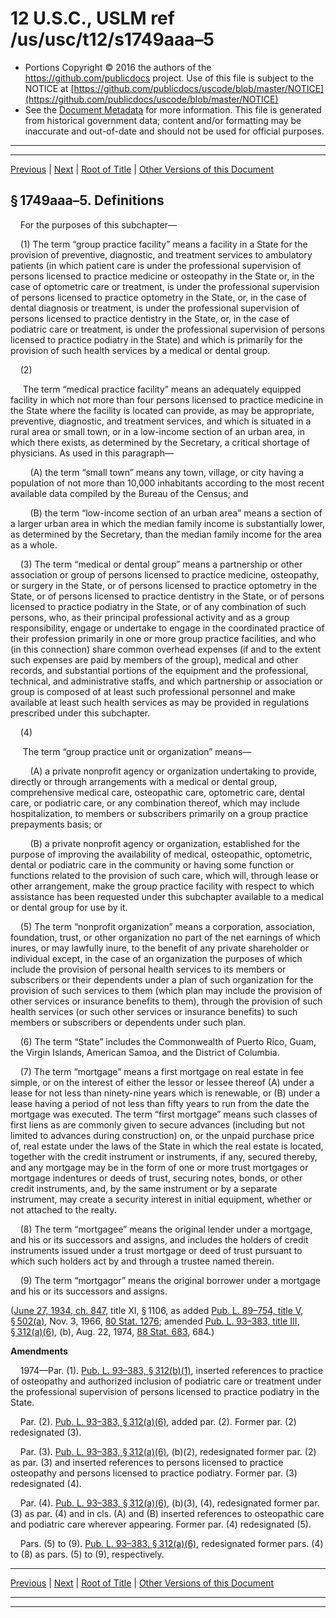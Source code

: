 ---
---

# 12 U.S.C., USLM ref /us/usc/t12/s1749aaa–5

* Portions Copyright © 2016 the authors of the https://github.com/publicdocs project.
  Use of this file is subject to the NOTICE at [https://github.com/publicdocs/uscode/blob/master/NOTICE](https://github.com/publicdocs/uscode/blob/master/NOTICE)
* See the [Document Metadata](././../../../../..//README.md) for more information.
  This file is generated from historical government data; content and/or formatting may be inaccurate and out-of-date and should not be used for official purposes.

----------
----------

[Previous](./../../../../..//us/usc/t12/ch13/schIX–B/m__us_usc_t12_s1749aaa–4.md) | [Next](./../../../../..//us/usc/t12/ch13/schIX–C/m__us_usc_t12_ch13_schIX–C.md) | [Root of Title](./../../../../../) | [Other Versions of this Document](https://publicdocs.github.io/go/links?ns=uslm&ref=%2Fus%2Fusc%2Ft12%2Fs1749aaa%E2%80%935)

## § 1749aaa–5. Definitions

    For the purposes of this subchapter—

    (1) The term “group practice facility” means a facility in a State for the provision of preventive, diagnostic, and treatment services to ambulatory patients (in which patient care is under the professional supervision of persons licensed to practice medicine or osteopathy in the State or, in the case of optometric care or treatment, is under the professional supervision of persons licensed to practice optometry in the State, or, in the case of dental diagnosis or treatment, is under the professional supervision of persons licensed to practice dentistry in the State, or, in the case of podiatric care or treatment, is under the professional supervision of persons licensed to practice podiatry in the State) and which is primarily for the provision of such health services by a medical or dental group.

    (2)

     The term “medical practice facility” means an adequately equipped facility in which not more than four persons licensed to practice medicine in the State where the facility is located can provide, as may be appropriate, preventive, diagnostic, and treatment services, and which is situated in a rural area or small town, or in a low-income section of an urban area, in which there exists, as determined by the Secretary, a critical shortage of physicians. As used in this paragraph—

        (A) the term “small town” means any town, village, or city having a population of not more than 10,000 inhabitants according to the most recent available data compiled by the Bureau of the Census; and

        (B) the term “low-income section of an urban area” means a section of a larger urban area in which the median family income is substantially lower, as determined by the Secretary, than the median family income for the area as a whole.

    (3) The term “medical or dental group” means a partnership or other association or group of persons licensed to practice medicine, osteopathy, or surgery in the State, or of persons licensed to practice optometry in the State, or of persons licensed to practice dentistry in the State, or of persons licensed to practice podiatry in the State, or of any combination of such persons, who, as their principal professional activity and as a group responsibility, engage or undertake to engage in the coordinated practice of their profession primarily in one or more group practice facilities, and who (in this connection) share common overhead expenses (if and to the extent such expenses are paid by members of the group), medical and other records, and substantial portions of the equipment and the professional, technical, and administrative staffs, and which partnership or association or group is composed of at least such professional personnel and make available at least such health services as may be provided in regulations prescribed under this subchapter.

    (4)

     The term “group practice unit or organization” means—

        (A) a private nonprofit agency or organization undertaking to provide, directly or through arrangements with a medical or dental group, comprehensive medical care, osteopathic care, optometric care, dental care, or podiatric care, or any combination thereof, which may include hospitalization, to members or subscribers primarily on a group practice prepayments basis; or

        (B) a private nonprofit agency or organization, established for the purpose of improving the availability of medical, osteopathic, optometric, dental or podiatric care in the community or having some function or functions related to the provision of such care, which will, through lease or other arrangement, make the group practice facility with respect to which assistance has been requested under this subchapter available to a medical or dental group for use by it.

    (5) The term “nonprofit organization” means a corporation, association, foundation, trust, or other organization no part of the net earnings of which inures, or may lawfully inure, to the benefit of any private shareholder or individual except, in the case of an organization the purposes of which include the provision of personal health services to its members or subscribers or their dependents under a plan of such organization for the provision of such services to them (which plan may include the provision of other services or insurance benefits to them), through the provision of such health services (or such other services or insurance benefits) to such members or subscribers or dependents under such plan.

    (6) The term “State” includes the Commonwealth of Puerto Rico, Guam, the Virgin Islands, American Samoa, and the District of Columbia.

    (7) The term “mortgage” means a first mortgage on real estate in fee simple, or on the interest of either the lessor or lessee thereof (A) under a lease for not less than ninety-nine years which is renewable, or (B) under a lease having a period of not less than fifty years to run from the date the mortgage was executed. The term “first mortgage” means such classes of first liens as are commonly given to secure advances (including but not limited to advances during construction) on, or the unpaid purchase price of, real estate under the laws of the State in which the real estate is located, together with the credit instrument or instruments, if any, secured thereby, and any mortgage may be in the form of one or more trust mortgages or mortgage indentures or deeds of trust, securing notes, bonds, or other credit instruments, and, by the same instrument or by a separate instrument, may create a security interest in initial equipment, whether or not attached to the realty.

    (8) The term “mortgagee” means the original lender under a mortgage, and his or its successors and assigns, and includes the holders of credit instruments issued under a trust mortgage or deed of trust pursuant to which such holders act by and through a trustee named therein.

    (9) The term “mortgagor” means the original borrower under a mortgage and his or its successors and assigns.

([June 27, 1934, ch. 847][/us/act/1934-06-27/ch847], title XI, § 1106, as added [Pub. L. 89–754, title V, § 502(a)][/us/pl/89/754/s502/a], Nov. 3, 1966, [80 Stat. 1276][/us/stat/80/1276]; amended [Pub. L. 93–383, title III, § 312(a)(6)][/us/pl/93/383/s312/a/6], (b), Aug. 22, 1974, [88 Stat. 683][/us/stat/88/683], 684.)

 __Amendments__ 

    1974—Par. (1). [Pub. L. 93–383, § 312(b)(1)][/us/pl/93/383/s312/b/1], inserted references to practice of osteopathy and authorized inclusion of podiatric care or treatment under the professional supervision of persons licensed to practice podiatry in the State.

    Par. (2). [Pub. L. 93–383, § 312(a)(6)][/us/pl/93/383/s312/a/6], added par. (2). Former par. (2) redesignated (3).

    Par. (3). [Pub. L. 93–383, § 312(a)(6)][/us/pl/93/383/s312/a/6], (b)(2), redesignated former par. (2) as par. (3) and inserted references to persons licensed to practice osteopathy and persons licensed to practice podiatry. Former par. (3) redesignated (4).

    Par. (4). [Pub. L. 93–383, § 312(a)(6)][/us/pl/93/383/s312/a/6], (b)(3), (4), redesignated former par. (3) as par. (4) and in cls. (A) and (B) inserted references to osteopathic care and podiatric care wherever appearing. Former par. (4) redesignated (5).

    Pars. (5) to (9). [Pub. L. 93–383, § 312(a)(6)][/us/pl/93/383/s312/a/6], redesignated former pars. (4) to (8) as pars. (5) to (9), respectively.

----------

[Previous](./../../../../..//us/usc/t12/ch13/schIX–B/m__us_usc_t12_s1749aaa–4.md) | [Next](./../../../../..//us/usc/t12/ch13/schIX–C/m__us_usc_t12_ch13_schIX–C.md) | [Root of Title](./../../../../../) | [Other Versions of this Document](https://publicdocs.github.io/go/links?ns=uslm&ref=%2Fus%2Fusc%2Ft12%2Fs1749aaa%E2%80%935)

----------
----------

[/us/act/1934-06-27/ch847]: https://publicdocs.github.io/go/links?ns=uslm&ref=%2Fus%2Fact%2F1934-06-27%2Fch847
[/us/pl/89/754/s502/a]: https://publicdocs.github.io/go/links?ns=uslm&ref=%2Fus%2Fpl%2F89%2F754%2Fs502%2Fa
[/us/stat/80/1276]: https://publicdocs.github.io/go/links?ns=uslm&ref=%2Fus%2Fstat%2F80%2F1276
[/us/pl/93/383/s312/a/6]: https://publicdocs.github.io/go/links?ns=uslm&ref=%2Fus%2Fpl%2F93%2F383%2Fs312%2Fa%2F6
[/us/stat/88/683]: https://publicdocs.github.io/go/links?ns=uslm&ref=%2Fus%2Fstat%2F88%2F683
[/us/pl/93/383/s312/b/1]: https://publicdocs.github.io/go/links?ns=uslm&ref=%2Fus%2Fpl%2F93%2F383%2Fs312%2Fb%2F1
[/us/pl/93/383/s312/a/6]: https://publicdocs.github.io/go/links?ns=uslm&ref=%2Fus%2Fpl%2F93%2F383%2Fs312%2Fa%2F6
[/us/pl/93/383/s312/a/6]: https://publicdocs.github.io/go/links?ns=uslm&ref=%2Fus%2Fpl%2F93%2F383%2Fs312%2Fa%2F6
[/us/pl/93/383/s312/a/6]: https://publicdocs.github.io/go/links?ns=uslm&ref=%2Fus%2Fpl%2F93%2F383%2Fs312%2Fa%2F6
[/us/pl/93/383/s312/a/6]: https://publicdocs.github.io/go/links?ns=uslm&ref=%2Fus%2Fpl%2F93%2F383%2Fs312%2Fa%2F6


